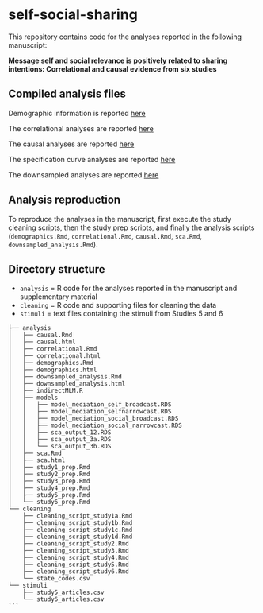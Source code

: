 # self-social-sharing
This repository contains code for the analyses reported in the following manuscript:

**Message self and social relevance is positively related to sharing intentions: Correlational and causal evidence from six studies**


## Compiled analysis files

Demographic information is reported [here](https://cnlab.github.io/self-social-sharing/analysis/demographics)

The correlational analyses are reported [here](https://cnlab.github.io/self-social-sharing/analysis/correlational)

The causal analyses are reported [here](https://cnlab.github.io/self-social-sharing/analysis/correlational)

The specification curve analyses are reported [here](https://cnlab.github.io/self-social-sharing/analysis/sca)

The downsampled analyses are reported [here](https://cnlab.github.io/self-social-sharing/analysis/downsampled_analysis)

## Analysis reproduction
To reproduce the analyses in the manuscript, first execute the study cleaning scripts, then the study prep scripts, and finally the analysis scripts (`demographics.Rmd`, `correlational.Rmd`, `causal.Rmd`, `sca.Rmd`, `downsampled_analysis.Rmd`).

## Directory structure

* `analysis` = R code for the analyses reported in the manuscript and supplementary material
* `cleaning` = R code and supporting files for cleaning the data
* `stimuli` = text files containing the stimuli from Studies 5 and 6

````
├── analysis
│	├── causal.Rmd
│	├── causal.html
│	├── correlational.Rmd
│	├── correlational.html
│	├── demographics.Rmd
│	├── demographics.html
│	├── downsampled_analysis.Rmd
│	├── downsampled_analysis.html
│	├── indirectMLM.R
│	├── models
│	│	├── model_mediation_self_broadcast.RDS
│	│	├── model_mediation_selfnarrowcast.RDS
│	│	├── model_mediation_social_broadcast.RDS
│	│	├── model_mediation_social_narrowcast.RDS
│	│	├── sca_output_12.RDS
│	│	├── sca_output_3a.RDS
│	│	└── sca_output_3b.RDS
│	├── sca.Rmd
│	├── sca.html
│	├── study1_prep.Rmd
│	├── study2_prep.Rmd
│	├── study3_prep.Rmd
│	├── study4_prep.Rmd
│	├── study5_prep.Rmd
│	└── study6_prep.Rmd
└── cleaning
	├── cleaning_script_study1a.Rmd
	├── cleaning_script_study1b.Rmd
	├── cleaning_script_study1c.Rmd
	├── cleaning_script_study1d.Rmd
	├── cleaning_script_study2.Rmd
	├── cleaning_script_study3.Rmd
	├── cleaning_script_study4.Rmd
	├── cleaning_script_study5.Rmd
	├── cleaning_script_study6.Rmd
	└── state_codes.csv
└── stimuli
    ├── study5_articles.csv
    └── study6_articles.csv
```

